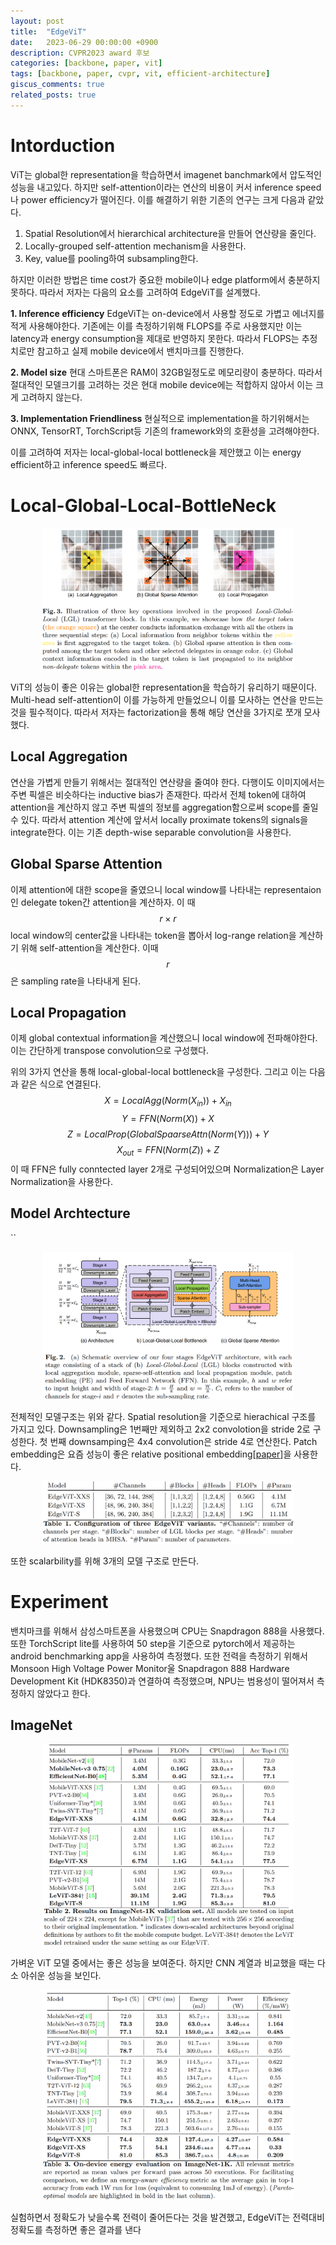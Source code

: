```yaml
---
layout: post
title:  "EdgeViT"
date:   2023-06-29 00:00:00 +0900
description: CVPR2023 award 후보
categories: [backbone, paper, vit]
tags: [backbone, paper, cvpr, vit, efficient-architecture]
giscus_comments: true
related_posts: true
---
```



# Intorduction
 ViT는 global한 representation을 학습하면서 imagenet banchmark에서 압도적인 성능을 내고있다. 하지만 self-attention이라는 연산의 비용이 커서 inference speed나 power efficiency가 떨어진다. 이를 해결하기 위한 기존의 연구는 크게 다음과 같았다.
 
 1. Spatial Resolution에서 hierarchical architecture을 만들어 연산량을 줄인다.
 2. Locally-grouped self-attention mechanism을 사용한다.
 3. Key, value를 pooling하여 subsampling한다.

 하지만 이러한 방법은 time cost가 중요한 mobile이나 edge platform에서 충분하지 못하다. 따라서 저자는 다음의 요소를 고려하여 EdgeViT를 설계했다.

 **1. Inference efficiency**
   EdgeViT는 on-device에서 사용할 정도로 가볍고 에너지를 적게 사용해야한다. 기존에는 이를 측정하기위해 FLOPS를 주로 사용했지만 이는 latency과 energy consumption을 제대로 반영하지 못한다. 따라서 FLOPS는 추정치로만 참고하고 실제 mobile device에서 밴치마크를 진행한다.
  
 **2. Model size**
   현대 스마트폰은 RAM이 32GB일정도로 메모리량이 충분하다. 따라서 절대적인 모델크기를 고려하는 것은 현대 mobile device에는 적합하지 않아서 이는 크게 고려하지 않는다.
 
 **3. Implementation Friendliness**
  현실적으로 implementation을 하기위해서는 ONNX, TensorRT, TorchScript등 기존의 framework와의 호환성을 고려해야한다.

 이를 고려하여 저자는 local-global-local bottleneck을 제안했고 이는 energy efficient하고 inference speed도 빠르다.

# Local-Global-Local-BottleNeck

<p align="center">
    <img src="/assets/post/image/edgevit/Fig3.png" width="80%">
</p>
 
 ViT의 성능이 좋은 이유는 global한 representation을 학습하기 유리하기 때문이다. Multi-head self-attention이 이를 가능하게 만들었으니 이를 모사하는 연산을 만드는 것을 필수적이다. 따라서 저자는 factorization을 통해 해당 연산을 3가지로 쪼개 모사했다.

## Local Aggregation
 연산을 가볍게 만들기 위해서는 절대적인 연산량을 줄여야 한다. 다행이도 이미지에서는 주변 픽셀은 비슷하다는 inductive bias가 존재한다. 따라서 전체 token에 대하여 attention을 계산하지 않고 주변 픽셀의 정보를 aggregation함으로써 scope를 줄일 수 있다. 따라서 attention 계산에 앞서서 locally proximate tokens의 signals을 integrate한다. 이는 기존 depth-wise separable convolution을 사용한다.

## Global Sparse Attention
 이제 attention에 대한 scope을 줄였으니 local window를 나타내는 representaion인 delegate token간 attention을 계산하자. 이 때 $$r \times r$$ local window의 center값을 나타내는 token을 뽑아서 log-range relation을 계산하기 위해 self-attention을 계산한다. 이때 $$r$$ 은 sampling rate을 나타내게 된다.

## Local Propagation
 이제 global contextual information을 계산했으니 local window에 전파해야한다. 이는 간단하게 transpose convolution으로 구성했다.

위의 3가지 연산을 통해 local-global-local bottleneck을 구성한다. 그리고 이는 다음과 같은 식으로 연결된다.
$$X=LocalAgg(Norm(X_{in}))+X_{in}$$
$$Y=FFN(Norm(X))+X$$
$$Z=LocalProp(GlobalSpaarseAttn(Norm(Y)))+Y$$
$$X_{out}=FFN(Norm(Z))+Z$$
 이 때 FFN은 fully conntected layer 2개로 구성되어있으며 Normalization은 Layer Normalization을 사용한다.



## Model Archtecture
``
<p align="center">
    <img src="/assets/post/image/edgevit/Fig2.png" width="80%">
</p>

전체적인 모델구조는 위와 같다. Spatial resolution을 기준으로 hierachical 구조를 가지고 있다. Downsampling은 1번째만 제외하고 2x2 convolotion을 stride 2로 구성한다. 첫 번째 downsamping은 4x4 convolution은 stride 4로 연산한다. Patch embedding은 요즘 성능이 좋은 relative positional embedding\[[paper](https://arxiv.org/abs/1803.02155)]을 사용한다.

<p align="center">
    <img src="/assets/post/image/edgevit/table1.png" width="80%">
</p>

또한 scalarbility를 위해 3개의 모델 구조로 만든다.

# Experiment
밴치마크를 위해서 삼성스마트폰을 사용했으며  CPU는 Snapdragon 888을 사용했다. 또한 TorchScript lite를 사용하여 50 step을 기준으로 pytorch에서 제공하는 android benchmarking app을 사용하여 측정했다. 또한 전력을 측정하기 위해서 Monsoon High Voltage Power Monitor울 Snapdragon 888 Hardware Development Kit (HDK8350)과 연결하여 측정했으며, NPU는 범용성이 떨어져서 측정하지 않았다고 한다. 
## ImageNet

<p align="center">
    <img src="/assets/post/image/edgevit/table2.png" width="80%">
</p>

가벼운 ViT 모델 중에서는 좋은 성능을 보여준다. 하지만 CNN 계열과 비교했을 때는 다소 아쉬운 성능을 보인다.

<p align="center">
    <img src="/assets/post/image/edgevit/table3.png" width="80%">
</p>

실험하면서 정확도가 낮을수록 전력이 줄어든다는 것을 발견했고, EdgeViT는 전력대비 정확도를 측정하면 좋은 결과를 낸다
